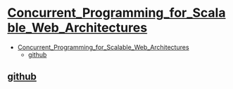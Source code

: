 # [Concurrent_Programming_for_Scalable_Web_Architectures](https://berb.github.io/diploma-thesis/original/index.html)

- [Concurrent_Programming_for_Scalable_Web_Architectures](#concurrent_programming_for_scalable_web_architectures)
  - [github](#github)

## [github](https://github.com/berb/diploma-thesis)
